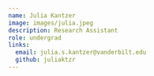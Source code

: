 ```yaml
---
name: Julia Kantzer
image: images/julia.jpeg
description: Research Assistant
role: undergrad
links:
  email: julia.s.kantzer@vanderbilt.edu
  github: juliaktzr
---
```

